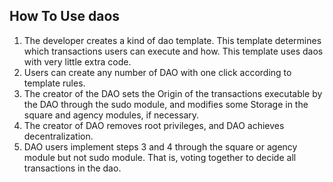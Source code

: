 ## **How To Use daos**
1. The developer creates a kind of dao template. This template determines which transactions users can execute and how.
This template uses daos with very little extra code.
2. Users can create any number of DAO with one click according to template rules.
3. The creator of the DAO sets the Origin of the transactions executable by the DAO through the sudo module, and modifies some Storage in the square and agency modules, if necessary.
4. The creator of DAO removes root privileges, and DAO achieves decentralization.
5. DAO users implement steps 3 and 4 through the square or agency module but not sudo module.
   That is, voting together to decide all transactions in the dao.
